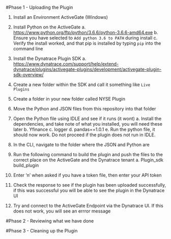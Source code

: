 #Phase 1 - Uploading the Plugin 

1.	Install an Environment ActiveGate (Windows)

2.	Install Python on the ActiveGate
    a. https://www.python.org/ftp/python/3.6.6/python-3.6.6-amd64.exe
    b. Ensure you have selected to `Add python 3.6 to PATH` during install 
    c. Verify the install worked, and that pip is installed by typing `pip` into the command line 
    
3.	Install the Dynatrace Plugin SDK
    a.	https://www.dynatrace.com/support/help/extend-dynatrace/plugins/activegate-plugins/development/activegate-plugin-sdk-overview/
    
4.	Create a new folder within the SDK and call it something like `Live Plugins`

5.	Create a folder in your new folder called NYSE Plugin 

6.	Move the Python and JSON files from this repository into that folder 

7.	Open the Python file using IDLE and see if it runs (it wont) 
    a.	Install the dependencies, and take note of what you installed, you will need these later 
    b.	Yfinance
    c.	logger
    d.  pandas==1.0.1
    e.	Run the python file, it should now work. Do not proceed if the plugin does not run in IDLE. 
    
8.	In the CLI, navigate to the folder where the JSON and Python are

9.	Run the following command to build the plugin and push the files to the correct place on the ActiveGate and the Dynatrace tenant 
    a.	Plugin_sdk build_plugin
    
10.	Enter ‘n’ when asked if you have a token file, then enter your API token

11.	Check the response to see if the plugin has been uploaded successfully, if this was successful you will be able to see the plugin in the Dynatrace UI 

12.	Try and connect to the ActiveGate Endpoint via the Dynatrace UI. If this does not work, you will see an errror message  

#Phase 2 - Reviewing what we have done 





#Phase 3 - Cleaning up the Plugin 




